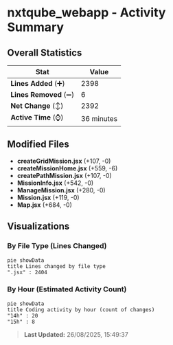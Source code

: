 # nxtqube_webapp - Activity Summary 

## Overall Statistics

| Stat                   | Value                                                             |
| ---------------------- | ----------------------------------------------------------------- |
| **Lines Added** (➕)   | 2398                                          |
| **Lines Removed** (➖) | 6                                        |
| **Net Change** (↕)    | 2392                |
| **Active Time** (⌚)   | 36 minutes |


## Modified Files
- **createGridMission.jsx** (+107, -0)
- **createMissionHome.jsx** (+559, -6)
- **createPathMission.jsx** (+107, -0)
- **MissionInfo.jsx** (+542, -0)
- **ManageMission.jsx** (+280, -0)
- **Mission.jsx** (+119, -0)
- **Map.jsx** (+684, -0)

## Visualizations

### By File Type (Lines Changed)

```mermaid
pie showData
title Lines changed by file type
".jsx" : 2404
```

### By Hour (Estimated Activity Count)

```mermaid
pie showData
title Coding activity by hour (count of changes)
"14h" : 20
"15h" : 8
```


> **Last Updated:** 26/08/2025, 15:49:37